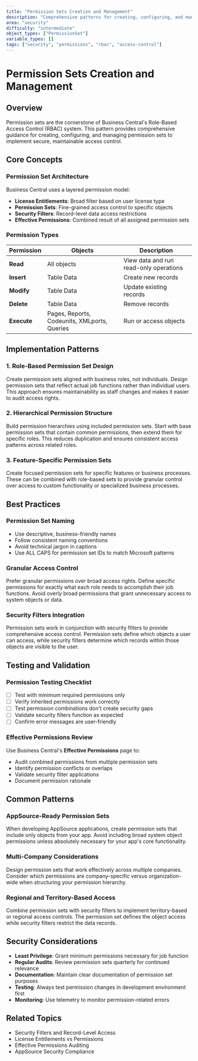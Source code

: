 ```yaml
---
title: "Permission Sets Creation and Management"
description: "Comprehensive patterns for creating, configuring, and managing permission sets in Business Central"
area: "security"
difficulty: "intermediate"
object_types: ["PermissionSet"]
variable_types: []
tags: ["security", "permissions", "rbac", "access-control"]
---
```


# Permission Sets Creation and Management

## Overview

Permission sets are the cornerstone of Business Central's Role-Based Access Control (RBAC) system. This pattern provides comprehensive guidance for creating, configuring, and managing permission sets to implement secure, maintainable access control.

## Core Concepts

### Permission Set Architecture
Business Central uses a layered permission model:
- **License Entitlements**: Broad filter based on user license type
- **Permission Sets**: Fine-grained access control to specific objects
- **Security Filters**: Record-level data access restrictions
- **Effective Permissions**: Combined result of all assigned permission sets

### Permission Types
| Permission | Objects | Description |
|------------|---------|-------------|
| **Read** | All objects | View data and run read-only operations |
| **Insert** | Table Data | Create new records |
| **Modify** | Table Data | Update existing records |
| **Delete** | Table Data | Remove records |
| **Execute** | Pages, Reports, Codeunits, XMLports, Queries | Run or access objects |

## Implementation Patterns

### 1. Role-Based Permission Set Design

Create permission sets aligned with business roles, not individuals. Design permission sets that reflect actual job functions rather than individual users. This approach ensures maintainability as staff changes and makes it easier to audit access rights.

### 2. Hierarchical Permission Structure

Build permission hierarchies using included permission sets. Start with base permission sets that contain common permissions, then extend them for specific roles. This reduces duplication and ensures consistent access patterns across related roles.

### 3. Feature-Specific Permission Sets

Create focused permission sets for specific features or business processes. These can be combined with role-based sets to provide granular control over access to custom functionality or specialized business processes.

## Best Practices

### Permission Set Naming
- Use descriptive, business-friendly names
- Follow consistent naming conventions
- Avoid technical jargon in captions
- Use ALL CAPS for permission set IDs to match Microsoft patterns

### Granular Access Control

Prefer granular permissions over broad access rights. Define specific permissions for exactly what each role needs to accomplish their job functions. Avoid overly broad permissions that grant unnecessary access to system objects or data.

### Security Filters Integration

Permission sets work in conjunction with security filters to provide comprehensive access control. Permission sets define which objects a user can access, while security filters determine which records within those objects are visible to the user.

## Testing and Validation

### Permission Testing Checklist
- [ ] Test with minimum required permissions only
- [ ] Verify inherited permissions work correctly
- [ ] Test permission combinations don't create security gaps
- [ ] Validate security filters function as expected
- [ ] Confirm error messages are user-friendly

### Effective Permissions Review
Use Business Central's **Effective Permissions** page to:
- Audit combined permissions from multiple permission sets
- Identify permission conflicts or overlaps
- Validate security filter applications
- Document permission rationale

## Common Patterns

### AppSource-Ready Permission Sets
When developing AppSource applications, create permission sets that include only objects from your app. Avoid including broad system object permissions unless absolutely necessary for your app's core functionality.

### Multi-Company Considerations
Design permission sets that work effectively across multiple companies. Consider which permissions are company-specific versus organization-wide when structuring your permission hierarchy.

### Regional and Territory-Based Access
Combine permission sets with security filters to implement territory-based or regional access controls. The permission set defines the object access while security filters restrict the data records.

## Security Considerations

- **Least Privilege**: Grant minimum permissions necessary for job function
- **Regular Audits**: Review permission sets quarterly for continued relevance
- **Documentation**: Maintain clear documentation of permission set purposes
- **Testing**: Always test permission changes in development environment first
- **Monitoring**: Use telemetry to monitor permission-related errors

## Related Topics

- Security Filters and Record-Level Access
- License Entitlements vs Permissions
- Effective Permissions Auditing
- AppSource Security Compliance
